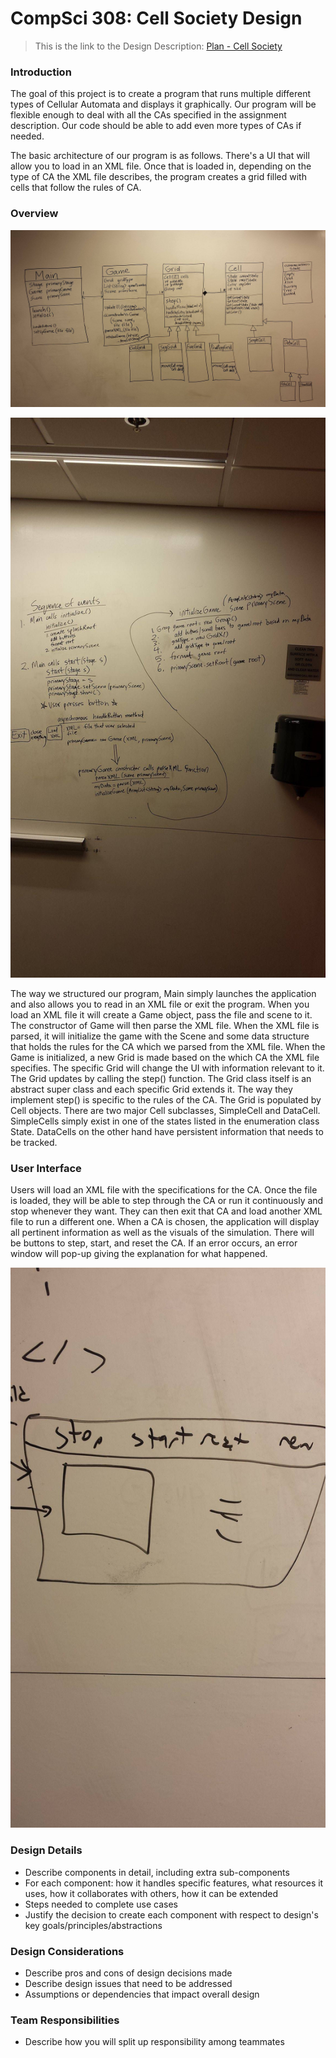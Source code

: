 CompSci 308: Cell Society Design
===================

> This is the link to the Design Description: [Plan - Cell Society](http://www.cs.duke.edu/courses/compsci308/spring16/assign/02_cellsociety/part1.php)

### Introduction
The goal of this project is to create a program that runs multiple different types of Cellular Automata and displays it graphically. Our program will be flexible enough to deal with all the CAs specified in the assignment description.  Our code should be able to add even more types of CAs if needed.

The basic architecture of our program is as follows. There's a UI that will allow you to load in an XML file. Once that is loaded in, depending on the type of CA the XML file describes, the program creates a grid filled with cells that follow the rules of CA.



### Overview
![we drew this on a white board](classes.jpg)

![we also drew this on the board](events.jpg)


The way we structured our program, Main simply launches the application and also allows you to read in an XML file or exit the program. When you load an XML file it will create a Game object, pass the file and scene to it. The constructor of Game will then parse the XML file. When the XML file is parsed, it will initialize the game with the Scene and some data structure that holds the rules for the CA which we parsed from the XML file. When the Game is initialized, a new Grid is made based on the which CA the XML file specifies. The specific Grid will change the UI with information relevant to it. The Grid updates by calling the step() function. The Grid class itself is an abstract super class and each specific Grid extends it. The way they implement step() is specific to the rules of the CA. The Grid is populated by Cell objects. There are two major Cell subclasses, SimpleCell and DataCell. SimpleCells simply exist in one of the states listed in the enumeration class State. DataCells on the other hand have persistent information that needs to be tracked.  


### User Interface
Users will load an XML file with the specifications for the CA. Once the file is loaded, they will be able to step through the CA or run it continuously and stop whenever they want. They can then exit that CA and load another XML file to run a different one. When a CA is chosen, the application will display all pertinent information as well as the visuals of the simulation. There will be buttons to step, start, and reset the CA. If an error occurs, an error window will pop-up giving the explanation for what happened.


![also on the whiteboard](ui.jpg)


### Design Details
* Describe components in detail, including extra sub-components
* For each component: how it handles specific features, what resources it uses, how it collaborates with others, how it can be extended
* Steps needed to complete use cases
* Justify the decision to create each component with respect to design's key goals/principles/abstractions

### Design Considerations
* Describe pros and cons of design decisions made
* Describe design issues that need to be addressed
* Assumptions or dependencies that impact overall design

### Team Responsibilities
* Describe how you will split up responsibility among teammates
